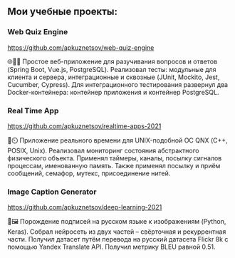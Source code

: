## Мои учебные проекты:

### Web Quiz Engine
https://github.com/apkuznetsov/web-quiz-engine

🌐👨‍🎓 Простое веб-приложение для разучивания вопросов и ответов (Spring Boot, Vue.js, PostgreSQL). Реализовал тесты: модульные для клиента и сервера, интеграционные и сквозные (JUnit, Mockito, Jest, Cucumber, Cypress). Для интеграционного тестирования развернул два Docker-контейнера: контейнер приложения и контейнер PostgreSQL.

### Real Time App
https://github.com/apkuznetsov/realtime-apps-2021

🐧⏲️ Приложение реального времени для UNIX-подобной ОС QNX (С++, POSIX, Unix). Реализовал мониторинг состояния абстрактного физического объекта. Применял таймеры, каналы, посылку сигналов процессам, именованную память. Также применял посылку и приём сообщений, семафор, мутекс, присоединение нитей.

### Image Caption Generator
https://github.com/apkuznetsov/deep-learning-2021

🤖🖼️ Порождение подписей на русском языке к изображениям (Python, Keras). Собрал нейросеть из двух частей – свёрточная и рекуррентная части. Получил датасет путём перевода на русский датасета Flickr 8k с помощью Yandex Translate API. Получил метрику BLEU равной 0.51.

<!--
**apkuznetsov/apkuznetsov** is a ✨ _special_ ✨ repository because its `README.md` (this file) appears on your GitHub profile.

Here are some ideas to get you started:

- 🔭 I’m currently working on ...
- 🌱 I’m currently learning ...
- 👯 I’m looking to collaborate on ...
- 🤔 I’m looking for help with ...
- 💬 Ask me about ...
- 📫 How to reach me: ...
- 😄 Pronouns: ...
- ⚡ Fun fact: ...
-->
